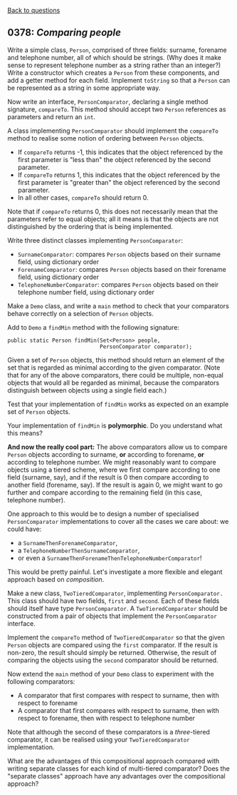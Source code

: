 [Back to questions](../README.md)

## 0378: *Comparing people*

Write a simple class, `Person`, comprised of three fields:
surname, forename and telephone number, all of which should
be strings.  (Why does it make sense to represent telephone
number as a string rather than an integer?)  Write a constructor which
creates a `Person` from these components, and add a getter
method for each field.  Implement `toString` so that a
`Person` can be represented as a string in some appropriate
way.

Now write an interface, `PersonComparator`, declaring a
single method signature, `compareTo`.  This method should
accept two `Person` references as parameters and return an
`int`.

A class implementing `PersonComparator` should implement the
`compareTo` method to realise some notion of ordering
between `Person` objects.

* If `compareTo` returns -1, this indicates that the object referenced by the first parameter is "less than" the object referenced by the second parameter.
* If `compareTo` returns 1, this indicates that the object referenced by the first parameter is "greater than" the object referenced by the second parameter.
* In all other cases, `compareTo` should return 0.

Note that if `compareTo` returns 0, this does not
necessarily mean that the parameters refer to equal objects; all it
means is that the objects are not distinguished by the ordering that
is being implemented.

Write three distinct classes implementing `PersonComparator`:

* `SurnameComparator`: compares `Person` objects based on their surname field, using dictionary order
* `ForenameComparator`: compares `Person` objects based on their forename field, using dictionary order
* `TelephoneNumberComparator`: compares `Person` objects based on their telephone number field, using dictionary order

Make a `Demo` class, and write a `main` method to check that your comparators behave correctly on a selection of `Person` objects.

Add to `Demo` a `findMin` method with the following signature:

```
public static Person findMin(Set<Person> people,
                             PersonComparator comparator);
```

Given a set of `Person` objects, this method should return an element of the set that is regarded as minimal according to the given comparator.  (Note that for any of the above comparators, there could be multiple, non-equal objects that would all be regarded as minimal, because the comparators distinguish between objects using a single field each.)

Test that your implementation of `findMin` works as expected on an example set of `Person` objects.

Your implementation of `findMin` is **polymorphic**.  Do you understand what this means?

**And now the really cool part:** The above comparators
allow us to compare `Person` objects according to surname,
**or** according to forename, **or** according to telephone
number.  We might reasonably want to compare objects using a tiered
scheme, where we first compare according to one field (surname, say),
and if the result is 0 then compare according to another field
(forename, say).  If the result is again 0, we might want to go
further and compare according to the remaining field (in this case,
telephone number).

One approach to this would be to design a number of specialised
`PersonComparator` implementations to cover all the cases we
care about: we could have:

* a `SurnameThenForenameComparator`,
* a `TelephoneNumberThenSurnameComparator`,
* or even a `SurnameThenForenameThenTelephoneNumberComparator`!

This would be
pretty painful.  Let's investigate a more flexible and elegant
approach based on *composition*.

Make a new class, `TwoTieredComparator`, implementing
`PersonComparator.`  This class should have two fields,
`first` and `second`.  Each of these fields should itself have type
`PersonComparator`.  A `TwoTieredComparator`
should be constructed from a pair of objects that implement the
`PersonComparator` interface.

Implement the `compareTo` method of
`TwoTieredComparator` so that the given `Person`
objects are compared using the `first` comparator.  If the
result is non-zero, the result should simply be returned.  Otherwise,
the result of comparing the objects using the `second`
comparator should be returned.

Now extend the `main` method of your `Demo` class
to experiment with the following comparators:

* A comparator that first compares with respect to surname, then with respect to forename
* A comparator that first compares with respect to surname, then with respect to forename, then with respect to telephone number

Note that although the second of these comparators is a
*three*-tiered comparator, it can be realised using your
`TwoTieredComparator` implementation.

What are the advantages of this compositional approach compared with writing separate classes for each kind of multi-tiered comparator?  Does the "separate classes" approach have any advantages over the compositional approach?
